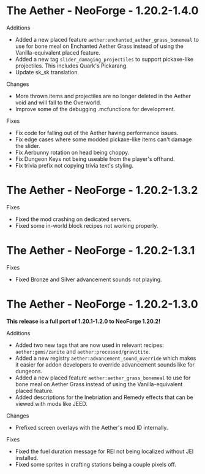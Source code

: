 # The Aether - NeoForge - 1.20.2-1.4.0

Additions

- Added a new placed feature `aether:enchanted_aether_grass_bonemeal` to use for bone meal on Enchanted Aether Grass instead of using the Vanilla-equivalent placed feature.
- Added a new tag `slider_damaging_projectiles` to support pickaxe-like projectiles. This includes Quark's Pickarang.
- Update sk_sk translation.

Changes

- More thrown items and projectiles are no longer deleted in the Aether void and will fall to the Overworld.
- Improve some of the debugging .mcfunctions for development.

Fixes

- Fix code for falling out of the Aether having performance issues.
- Fix edge cases where some modded pickaxe-like items can't damage the slider.
- Fix Aerbunny rotation on head being choppy.
- Fix Dungeon Keys not being useable from the player's offhand.
- Fix trivia prefix not copying trivia text's styling.

# The Aether - NeoForge - 1.20.2-1.3.2

Fixes

- Fixed the mod crashing on dedicated servers.
- Fixed some in-world block recipes not working properly.

# The Aether - NeoForge - 1.20.2-1.3.1

Fixes

- Fixed Bronze and Silver advancement sounds not playing.

# The Aether - NeoForge - 1.20.2-1.3.0

**This release is a full port of 1.20.1-1.2.0 to NeoForge 1.20.2!**

Additions

- Added two new tags that are now used in relevant recipes: `aether:gems/zanite` and `aether:processed/gravitite`.
- Added a new registry `aether:advancement_sound_override` which makes it easier for addon developers to override advancement sounds like for dungeons.
- Added a new placed feature `aether:aether_grass_bonemeal` to use for bone meal on Aether Grass instead of using the Vanilla-equivalent placed feature.
- Added descriptions for the Inebriation and Remedy effects that can be viewed with mods like JEED.

Changes

- Prefixed screen overlays with the Aether's mod ID internally.

Fixes

- Fixed the fuel duration message for REI not being localized without JEI installed.
- Fixed some sprites in crafting stations being a couple pixels off.

